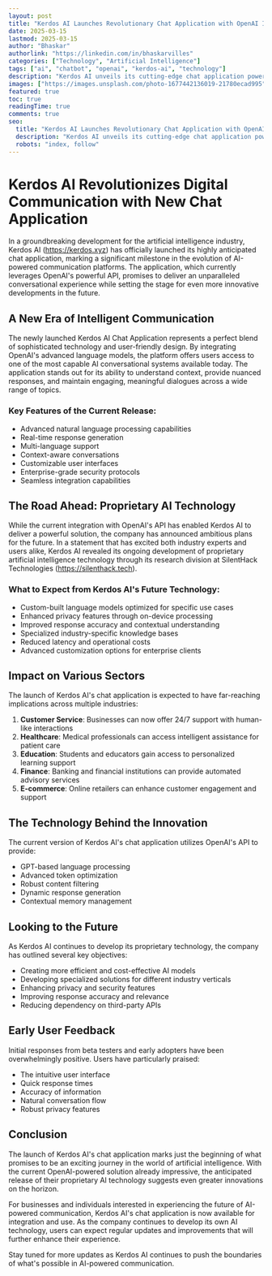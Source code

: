 ```yaml
---
layout: post
title: "Kerdos AI Launches Revolutionary Chat Application with OpenAI Integration"
date: 2025-03-15
lastmod: 2025-03-15
author: "Bhaskar"
authorlink: "https://linkedin.com/in/bhaskarvilles"
categories: ["Technology", "Artificial Intelligence"]
tags: ["ai", "chatbot", "openai", "kerdos-ai", "technology"]
description: "Kerdos AI unveils its cutting-edge chat application powered by OpenAI, with plans to launch proprietary AI technology in the near future."
images: ["https://images.unsplash.com/photo-1677442136019-21780ecad995"]
featured: true
toc: true
readingTime: true
comments: true
seo:
  title: "Kerdos AI Launches Revolutionary Chat Application with OpenAI Integration"
  description: "Kerdos AI unveils its cutting-edge chat application powered by OpenAI, with plans to launch proprietary AI technology in the near future."
  robots: "index, follow"
---
```


# Kerdos AI Revolutionizes Digital Communication with New Chat Application

In a groundbreaking development for the artificial intelligence industry, Kerdos AI (https://kerdos.xyz) has officially launched its highly anticipated chat application, marking a significant milestone in the evolution of AI-powered communication platforms. The application, which currently leverages OpenAI's powerful API, promises to deliver an unparalleled conversational experience while setting the stage for even more innovative developments in the future.

## A New Era of Intelligent Communication

The newly launched Kerdos AI Chat Application represents a perfect blend of sophisticated technology and user-friendly design. By integrating OpenAI's advanced language models, the platform offers users access to one of the most capable AI conversational systems available today. The application stands out for its ability to understand context, provide nuanced responses, and maintain engaging, meaningful dialogues across a wide range of topics.

### Key Features of the Current Release:

- Advanced natural language processing capabilities
- Real-time response generation
- Multi-language support
- Context-aware conversations
- Customizable user interfaces
- Enterprise-grade security protocols
- Seamless integration capabilities

## The Road Ahead: Proprietary AI Technology

While the current integration with OpenAI's API has enabled Kerdos AI to deliver a powerful solution, the company has announced ambitious plans for the future. In a statement that has excited both industry experts and users alike, Kerdos AI revealed its ongoing development of proprietary artificial intelligence technology through its research division at SilentHack Technologies (https://silenthack.tech).

### What to Expect from Kerdos AI's Future Technology:

- Custom-built language models optimized for specific use cases
- Enhanced privacy features through on-device processing
- Improved response accuracy and contextual understanding
- Specialized industry-specific knowledge bases
- Reduced latency and operational costs
- Advanced customization options for enterprise clients

## Impact on Various Sectors

The launch of Kerdos AI's chat application is expected to have far-reaching implications across multiple industries:

1. **Customer Service**: Businesses can now offer 24/7 support with human-like interactions
2. **Healthcare**: Medical professionals can access intelligent assistance for patient care
3. **Education**: Students and educators gain access to personalized learning support
4. **Finance**: Banking and financial institutions can provide automated advisory services
5. **E-commerce**: Online retailers can enhance customer engagement and support

## The Technology Behind the Innovation

The current version of Kerdos AI's chat application utilizes OpenAI's API to provide:

- GPT-based language processing
- Advanced token optimization
- Robust content filtering
- Dynamic response generation
- Contextual memory management

## Looking to the Future

As Kerdos AI continues to develop its proprietary technology, the company has outlined several key objectives:

- Creating more efficient and cost-effective AI models
- Developing specialized solutions for different industry verticals
- Enhancing privacy and security features
- Improving response accuracy and relevance
- Reducing dependency on third-party APIs

## Early User Feedback

Initial responses from beta testers and early adopters have been overwhelmingly positive. Users have particularly praised:

- The intuitive user interface
- Quick response times
- Accuracy of information
- Natural conversation flow
- Robust privacy features

## Conclusion

The launch of Kerdos AI's chat application marks just the beginning of what promises to be an exciting journey in the world of artificial intelligence. With the current OpenAI-powered solution already impressive, the anticipated release of their proprietary AI technology suggests even greater innovations on the horizon.

For businesses and individuals interested in experiencing the future of AI-powered communication, Kerdos AI's chat application is now available for integration and use. As the company continues to develop its own AI technology, users can expect regular updates and improvements that will further enhance their experience.

Stay tuned for more updates as Kerdos AI continues to push the boundaries of what's possible in AI-powered communication.
